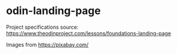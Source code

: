 # odin-landing-page
Project specifications source: https://www.theodinproject.com/lessons/foundations-landing-page

Images from https://pixabay.com/
